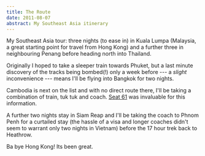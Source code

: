 ```yaml
---
title: The Route
date: 2011-08-07
abstract: My Southeast Asia itinerary
---
```


My Southeast Asia tour: three nights (to ease in) in Kuala Lumpa (Malaysia, a
great starting point for travel from Hong Kong) and a further three in
neighbouring Penang before heading north into Thailand.

Originally I hoped to take a sleeper train towards Phuket, but a last minute
discovery of the tracks being bombed(!) only a week before --- a *slight*
inconvenience --- means I'll be flying into Bangkok for two nights.

Cambodia is next on the list and with no direct route there, I'll be taking a
combination of train, tuk tuk and coach. [Seat 61][] was invaluable for this
information.

A further two nights stay in Siam Reap and I'll be taking the coach to Phnom
Penh for a curtailed stay (the hassle of a visa and longer coaches didn't seem
to warrant only two nights in Vietnam) before the 17 hour trek back to Heathrow.

Ba bye Hong Kong! Its been great.

  [Seat 61]: http://www.seat61.com/Cambodia.htm#Siem%20Reap
